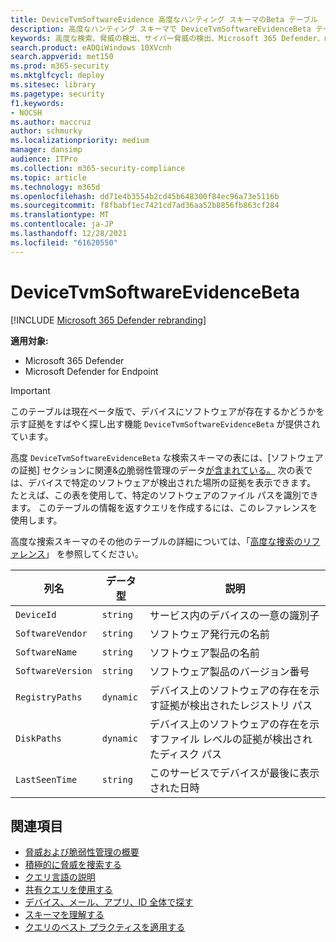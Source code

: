 ```yaml
---
title: DeviceTvmSoftwareEvidence 高度なハンティング スキーマのBeta テーブル
description: 高度なハンティング スキーマで DeviceTvmSoftwareEvidenceBeta テーブルを使用する方法について説明します。
keywords: 高度な検索、脅威の検出、サイバー脅威の検出、Microsoft 365 Defender、microsoft 365、m365、検索、クエリ、テレメトリ、スキーマ参照、kusto、table、列、データ型、説明、脅威& 脆弱性の管理、証拠、ソフトウェア証拠、TVM、デバイス管理、ソフトウェア、インベントリ、脆弱性、CVE ID、OS DeviceTvmSoftwareEvidenceBeta
search.product: eADQiWindows 10XVcnh
search.appverid: met150
ms.prod: m365-security
ms.mktglfcycl: deploy
ms.sitesec: library
ms.pagetype: security
f1.keywords:
- NOCSH
ms.author: maccruz
author: schmurky
ms.localizationpriority: medium
manager: dansimp
audience: ITPro
ms.collection: m365-security-compliance
ms.topic: article
ms.technology: m365d
ms.openlocfilehash: dd71e4b3554b2cd45b648300f84ec96a73e5116b
ms.sourcegitcommit: f8fbabf1ec7421cd7ad36aa52b8856fb863cf284
ms.translationtype: MT
ms.contentlocale: ja-JP
ms.lasthandoff: 12/28/2021
ms.locfileid: "61620550"
---
```

# <a name="devicetvmsoftwareevidencebeta"></a>DeviceTvmSoftwareEvidenceBeta

[!INCLUDE [Microsoft 365 Defender rebranding](../includes/microsoft-defender.md)]


**適用対象:**
- Microsoft 365 Defender
- Microsoft Defender for Endpoint

> [!IMPORTANT]
> このテーブルは現在ベータ版で、デバイスにソフトウェアが存在するかどうかを示す証拠をすばやく探し出す機能 `DeviceTvmSoftwareEvidenceBeta` が提供されています。

高度 `DeviceTvmSoftwareEvidenceBeta` な検索スキーマの表には、[ソフトウェアの証拠] セクションに関連&[の](/windows/security/threat-protection/microsoft-defender-atp/next-gen-threat-and-vuln-mgt)脆弱性管理のデータ[が含まれている。](/microsoft-365/security/defender-endpoint/tvm-software-inventory#software-evidence) 次の表では、デバイスで特定のソフトウェアが検出された場所の証拠を表示できます。 たとえば、この表を使用して、特定のソフトウェアのファイル パスを識別できます。 このテーブルの情報を返すクエリを作成するには、このレファレンスを使用します。

高度な捜索スキーマのその他のテーブルの詳細については、「[高度な捜索のリファレンス](advanced-hunting-schema-tables.md)」 を参照してください。

| 列名 | データ型 | 説明 |
|-------------|-----------|-------------|
| `DeviceId` | `string` | サービス内のデバイスの一意の識別子 |
| `SoftwareVendor` | `string` | ソフトウェア発行元の名前 |
| `SoftwareName` | `string` | ソフトウェア製品の名前 |
| `SoftwareVersion` | `string` | ソフトウェア製品のバージョン番号 |
| `RegistryPaths` | `dynamic` | デバイス上のソフトウェアの存在を示す証拠が検出されたレジストリ パス |
| `DiskPaths` | `dynamic` | デバイス上のソフトウェアの存在を示すファイル レベルの証拠が検出されたディスク パス |
| `LastSeenTime` | `string` | このサービスでデバイスが最後に表示された日時 |




## <a name="related-topics"></a>関連項目

- [脅威および脆弱性管理の概要](/windows/security/threat-protection/microsoft-defender-atp/next-gen-threat-and-vuln-mgt)
- [積極的に脅威を捜索する](advanced-hunting-overview.md)
- [クエリ言語の説明](advanced-hunting-query-language.md)
- [共有クエリを使用する](advanced-hunting-shared-queries.md)
- [デバイス、メール、アプリ、ID 全体で探す](advanced-hunting-query-emails-devices.md)
- [スキーマを理解する](advanced-hunting-schema-tables.md)
- [クエリのベスト プラクティスを適用する](advanced-hunting-best-practices.md)
